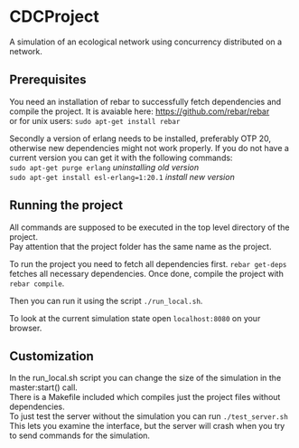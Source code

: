 # CDCProject
A simulation of an ecological network using concurrency distributed on a network.

## Prerequisites
You need an installation of rebar to successfully fetch dependencies and compile the project.
It is avaiable here: https://github.com/rebar/rebar  
or for unix users:
`sudo apt-get install rebar`

Secondly a version of erlang needs to be installed, preferably OTP 20, otherwise
new dependencies might not work properly. If you do not have a current version you can
get it with the following commands:   
`sudo apt-get purge erlang` *uninstalling old version*  
`sudo apt-get install esl-erlang=1:20.1` *install new version*  

## Running the project
All commands are supposed to be executed in the top level directory of the project.  
Pay attention that the project folder has the same name as the project.

To run the project you need to fetch all dependencies first.
`rebar get-deps` fetches all necessary dependencies.
Once done, compile the project with `rebar compile`.

Then you can run it using the script `./run_local.sh`.

To look at the current simulation state open `localhost:8080` on your browser.

## Customization
In the run_local.sh script you can change the size of the simulation in the master:start() call.  
There is a Makefile included which compiles just the project files without
dependencies.  
To just test the server without the simulation you can run `./test_server.sh` This lets you
examine the interface, but the server will crash when you try to send commands for the
simulation.